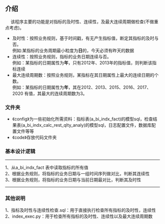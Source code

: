 ## 介绍
&emsp; 该程序主要的功能是对指标的及时性、连续性，及最大连续周期做检查(不做重点考虑)。

- 及时性：按照业务规则，基于时间戳，有无产生指标值，断定其指标的及时与否。  
例如:某指标的业务周期最小粒度为**日**的，今天必须有昨天的数据
- 连续性：按照业务规则，指标的业务日期连续与否。  
例如：某指标的日期属性为**年**，只有2012年、2013年的指标值，则判断该指标连续
- 最大连续周期数：按照业务规则，某指标在其日期属性上最大的连续日期的个数。  
例如：某指标的日期属性为**年**，其在2012、2013、2015、2016、2017、2020
有值，其最大的连续周期数为3。

### 文件夹
- 《config》为一些初始化所需资料：指标表(a_bi_indx_fact)的模型sql，检查结果表(a_bi_indx_calc_rest_qlty_analy)的模型sql，日志配置文件，数据库配置文件等等
- 《code》存放代码文件夹

### 基本设计逻辑

---
1、从a_bi_indx_fact 表中读取指标的所有值 <br/>
2、根据业务规则，将指标的业务日期与一组时间序列做对比，判断其连续性<br/>
3、根据业务规则，将指标的业务日期与当前日期最对比，判断其及时性

---

### 其他说明

1、指标及时性与连续性检查.sql：用于直接执行检查所有指标的及时性，连续性  
2、index_exec.py：用于检查所有指标的及时性、连续性以及最大连续周期数

